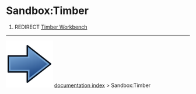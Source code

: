 # Sandbox:Timber
1.  REDIRECT [Timber Workbench](Timber_Workbench.md)



---
![](images/Button_right.svg) [documentation index](../README.md) > Sandbox:Timber
